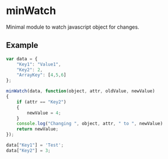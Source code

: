 # minWatch
Minimal module to watch javascript object for changes.


## Example
```javascript
var data = {
	"Key1": "Value1",
	"Key2": 2,
	"ArrayKey": [4,5,6]
};

minWatch(data, function(object, attr, oldValue, newValue)
{
	if (attr == "Key2")
	{
		newValue = 4;
	}
	console.log("Changing ", object, attr, " to ", newValue)
	return newValue;
});

data["Key1"] = 'Test';
data["Key2"] = 3;
```

